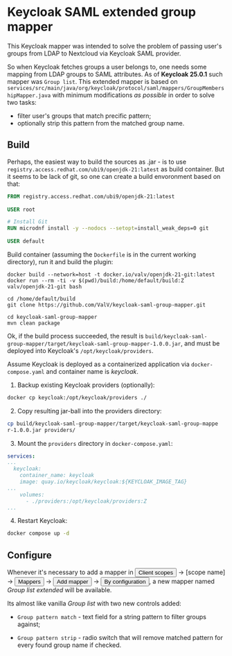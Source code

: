 # Keycloak SAML extended group mapper

This Keycloak mapper was intended to solve the problem of passing user's groups from LDAP to Nextcloud via Keycloak SAML provider.

So when Keycloak fetches groups a user belongs to, one needs some mapping from LDAP groups to SAML attributes. As of **Keycloak 25.0.1** such mapper was `Group list`. This extended mapper is based on `services/src/main/java/org/keycloak/protocol/saml/mappers/GroupMembershipMapper.java` with minimum modifications *as possible* in order to solve two tasks:
* filter user's groups that match precific pattern;
* optionally strip this pattern from the matched group name.

## Build

Perhaps, the easiest way to build the sources as .jar - is to use `registry.access.redhat.com/ubi9/openjdk-21:latest` as build container. But it seems to be lack of git, so one can create a build envoronment based on that:

```Dockerfile
FROM registry.access.redhat.com/ubi9/openjdk-21:latest
 
USER root

# Install Git
RUN microdnf install -y --nodocs --setopt=install_weak_deps=0 git
 
USER default
```

Build container (assuming the `Dockerfile` is in the current working directory), run it and build the plugin:

```shell
docker build --network=host -t docker.io/valv/openjdk-21-git:latest
docker run --rm -ti -v $(pwd)/build:/home/default/build:Z valv/openjdk-21-git bash

cd /home/default/build
git clone https://github.com/ValV/keycloak-saml-group-mapper.git

cd keycloak-saml-group-mapper
mvn clean package
```

Ok, if the build process succeeded, the result is `build/keycloak-saml-group-mapper/target/keycloak-saml-group-mapper-1.0.0.jar`, and must be deployed into Keycloak's `/opt/keycloak/providers`.

Assume Keycloak is deployed as a containerized application via `docker-compose.yaml` and container name is *keycloak*.

1. Backup existing Keycloak providers (optionally):

```bash
docker cp keycloak:/opt/keycloak/providers ./
```

2. Copy resulting jar-ball into the providers directory:

```bash
cp build/keycloak-saml-group-mapper/target/keycloak-saml-group-mappe
r-1.0.0.jar providers/
```

3. Mount the `providers` directory in `docker-compose.yaml`:

```yaml
services:
...
  keycloak:
    container_name: keycloak
    image: quay.io/keycloak/keycloak:${KEYCLOAK_IMAGE_TAG}
...
    volumes:
      - ./providers:/opt/keycloak/providers:Z
...
```
4. Restart Keycloak:

```bash
docker compose up -d
```

## Configure

Whenever it's necessary to add a mapper in <button>Client scopes</button> -> [scope name] -> <button>Mappers</button> -> <button>Add mapper</button> -> <button>By configuration</button>, a new mapper named *Group list extended* will be available.

Its almost like vanilla *Group list* with two new controls added:

* `Group pattern match` - text field for a string pattern to filter groups against;

* `Group pattern strip` - radio switch that will remove matched pattern for every found group name if checked.